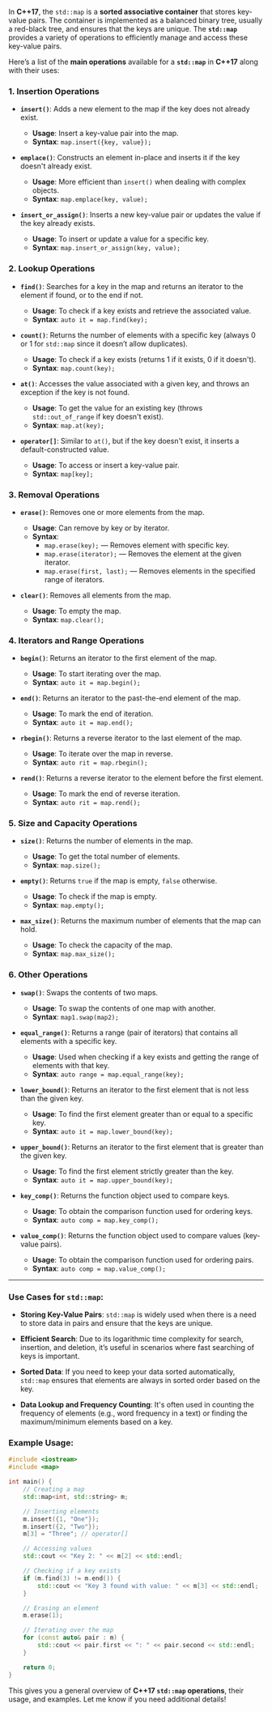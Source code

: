 In **C++17**, the `std::map` is a **sorted associative container** that stores key-value pairs. The container is implemented as a balanced binary tree, usually a red-black tree, and ensures that the keys are unique. The **`std::map`** provides a variety of operations to efficiently manage and access these key-value pairs.

Here’s a list of the **main operations** available for a **`std::map`** in **C++17** along with their uses:

### **1. Insertion Operations**
- **`insert()`**: Adds a new element to the map if the key does not already exist.
  - **Usage**: Insert a key-value pair into the map.
  - **Syntax**: `map.insert({key, value});`

- **`emplace()`**: Constructs an element in-place and inserts it if the key doesn't already exist.
  - **Usage**: More efficient than `insert()` when dealing with complex objects.
  - **Syntax**: `map.emplace(key, value);`

- **`insert_or_assign()`**: Inserts a new key-value pair or updates the value if the key already exists.
  - **Usage**: To insert or update a value for a specific key.
  - **Syntax**: `map.insert_or_assign(key, value);`

### **2. Lookup Operations**
- **`find()`**: Searches for a key in the map and returns an iterator to the element if found, or to the end if not.
  - **Usage**: To check if a key exists and retrieve the associated value.
  - **Syntax**: `auto it = map.find(key);`
  
- **`count()`**: Returns the number of elements with a specific key (always 0 or 1 for `std::map` since it doesn’t allow duplicates).
  - **Usage**: To check if a key exists (returns 1 if it exists, 0 if it doesn't).
  - **Syntax**: `map.count(key);`

- **`at()`**: Accesses the value associated with a given key, and throws an exception if the key is not found.
  - **Usage**: To get the value for an existing key (throws `std::out_of_range` if key doesn't exist).
  - **Syntax**: `map.at(key);`

- **`operator[]`**: Similar to `at()`, but if the key doesn't exist, it inserts a default-constructed value.
  - **Usage**: To access or insert a key-value pair.
  - **Syntax**: `map[key];`

### **3. Removal Operations**
- **`erase()`**: Removes one or more elements from the map.
  - **Usage**: Can remove by key or by iterator.
  - **Syntax**:
    - `map.erase(key);` — Removes element with specific key.
    - `map.erase(iterator);` — Removes the element at the given iterator.
    - `map.erase(first, last);` — Removes elements in the specified range of iterators.

- **`clear()`**: Removes all elements from the map.
  - **Usage**: To empty the map.
  - **Syntax**: `map.clear();`

### **4. Iterators and Range Operations**
- **`begin()`**: Returns an iterator to the first element of the map.
  - **Usage**: To start iterating over the map.
  - **Syntax**: `auto it = map.begin();`

- **`end()`**: Returns an iterator to the past-the-end element of the map.
  - **Usage**: To mark the end of iteration.
  - **Syntax**: `auto it = map.end();`

- **`rbegin()`**: Returns a reverse iterator to the last element of the map.
  - **Usage**: To iterate over the map in reverse.
  - **Syntax**: `auto rit = map.rbegin();`

- **`rend()`**: Returns a reverse iterator to the element before the first element.
  - **Usage**: To mark the end of reverse iteration.
  - **Syntax**: `auto rit = map.rend();`

### **5. Size and Capacity Operations**
- **`size()`**: Returns the number of elements in the map.
  - **Usage**: To get the total number of elements.
  - **Syntax**: `map.size();`

- **`empty()`**: Returns `true` if the map is empty, `false` otherwise.
  - **Usage**: To check if the map is empty.
  - **Syntax**: `map.empty();`

- **`max_size()`**: Returns the maximum number of elements that the map can hold.
  - **Usage**: To check the capacity of the map.
  - **Syntax**: `map.max_size();`

### **6. Other Operations**
- **`swap()`**: Swaps the contents of two maps.
  - **Usage**: To swap the contents of one map with another.
  - **Syntax**: `map1.swap(map2);`

- **`equal_range()`**: Returns a range (pair of iterators) that contains all elements with a specific key.
  - **Usage**: Used when checking if a key exists and getting the range of elements with that key.
  - **Syntax**: `auto range = map.equal_range(key);`

- **`lower_bound()`**: Returns an iterator to the first element that is not less than the given key.
  - **Usage**: To find the first element greater than or equal to a specific key.
  - **Syntax**: `auto it = map.lower_bound(key);`

- **`upper_bound()`**: Returns an iterator to the first element that is greater than the given key.
  - **Usage**: To find the first element strictly greater than the key.
  - **Syntax**: `auto it = map.upper_bound(key);`

- **`key_comp()`**: Returns the function object used to compare keys.
  - **Usage**: To obtain the comparison function used for ordering keys.
  - **Syntax**: `auto comp = map.key_comp();`

- **`value_comp()`**: Returns the function object used to compare values (key-value pairs).
  - **Usage**: To obtain the comparison function used for ordering pairs.
  - **Syntax**: `auto comp = map.value_comp();`

---

### **Use Cases for `std::map`**:

- **Storing Key-Value Pairs**: `std::map` is widely used when there is a need to store data in pairs and ensure that the keys are unique.
  
- **Efficient Search**: Due to its logarithmic time complexity for search, insertion, and deletion, it’s useful in scenarios where fast searching of keys is important.

- **Sorted Data**: If you need to keep your data sorted automatically, `std::map` ensures that elements are always in sorted order based on the key.

- **Data Lookup and Frequency Counting**: It's often used in counting the frequency of elements (e.g., word frequency in a text) or finding the maximum/minimum elements based on a key.

### Example Usage:

```cpp
#include <iostream>
#include <map>

int main() {
    // Creating a map
    std::map<int, std::string> m;

    // Inserting elements
    m.insert({1, "One"});
    m.insert({2, "Two"});
    m[3] = "Three"; // operator[]

    // Accessing values
    std::cout << "Key 2: " << m[2] << std::endl;

    // Checking if a key exists
    if (m.find(3) != m.end()) {
        std::cout << "Key 3 found with value: " << m[3] << std::endl;
    }

    // Erasing an element
    m.erase(1);

    // Iterating over the map
    for (const auto& pair : m) {
        std::cout << pair.first << ": " << pair.second << std::endl;
    }

    return 0;
}
```

This gives you a general overview of **C++17 `std::map` operations**, their usage, and examples. Let me know if you need additional details!